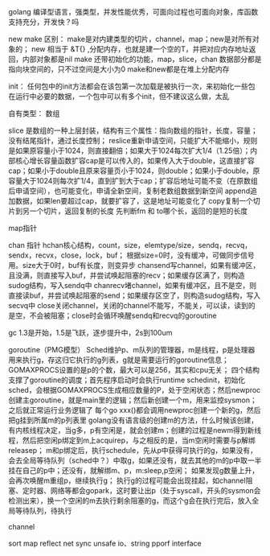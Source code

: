 golang
编译型语言，强类型，并发性能优秀，可面向过程也可面向对象，库函数支持充分，开发快？吗

new make 区别：
make是对内建类型的切片，channel，map；new是对所有对象的；
new 相当于 &T{} ,分配内存，也就是建一个空的T，并把对应内存地址返回，内部对象都是nil
make 还带初始化的功能，map，slice，chan 数据部分都是指向块空间的，只不过空间是大小为0
make和new都是在堆上分配内存

init：
任何包中的init方法都会在该包第一次加载是被执行一次，来初始化一些包在运行中必要的数据，一个包中可以有多个init，但不建议这么做，太乱

自有类型：
数组

slice 
是数组的一种上层封装，结构有三个属性：指向数组的指针，长度，容量；没有结尾指针，通过长度控制；
reslice重新申请空间，只能扩大不能缩小，规则是如果原容量小于1024，则直接翻倍；如果大于1024每次扩大1/4（1.25倍）；内部核心增长容量函数扩容cap是可以传入的，如果传入大于double，这直接扩容cap；如果小于double且原来容量页小于1024，则double；如果小于double，原容量大于1024则每次扩1/4，直到扩到大于cap；扩容后地址可能不变（在原数组后申请空间），也可能变化，申请全新空间，复制老数组数据到新空间
append追加数据，如果len要超过cap，就要扩容了，这是地址可能变化了
copy复制一个切片到另一个切片，返回复制的长度 先判断fm 和 to哪个长，返回的是短的长度


map指针

chan 指针
hchan核心结构，count，size，elemtype/size，sendq，recvq，sendx，recvx，close，lock，buf；
根据size=0时，没有缓冲，可做同步信号用。size大于0时，buf有长度，则变异步
chansend写channel，如果有缓冲区，且没满，则直接写入buf，并尝试唤起阻塞的recv；如果缓存区满了，则构造sudog结构，写入sendq中
chanrecv堵channel，如果有缓冲区，且不是空，则直接读buf，并尝试唤起阻塞的send；如果缓存区空了，则构造sudog结构，写入secvq中
close关闭channel，关闭的channel不能写，不能关，可以读，读到的是空，不会被阻塞；close时会循环唤醒sendq和recvq的goroutine


gc
1.3是开始，1.5是飞跃，逐步提升中，2s到100um

goroutine（PMG模型）
Sched维护p、m队列的管理器，m是线程，p是处理器用来执行g，存这归它执行的g列表，g就是需要运行的goroutine信息；GOMAXPROCS设置的是p的个数，最大可以是256，其实和cpu无关；
四个结构支撑了goroutine的调度；首先程序启动时会执行runtime schedinit，初始化sched，会根据GOMAXPROCS生成相应数量的P，处于空闲状态；然后newproc创建主goroutine，就是main里的逻辑；然后新创建一个m，用来监控sysmon；之后就正常运行业务逻辑了
每个go xxx()都会调用newproc创建一个新的g，然后把g挂到所属m的p列表里
golang没有语言级的创建m的方法，什么时候该创建，有内核线程决定，当g多，p有空闲是，就会创建m；创建的过程是newm得到新线程，然后把空闲p绑定到m上acquirep，与之相反的是，当m空闲时需要与p解绑releasep；
m和p绑定后，执行schedule，先从p中获得可执行的g，如果没有，会去全局等待队列（sched中？）中取g，如果还没有，就去其他的m的p中取一半挂在自己的p中；还没有，就解绑m、p，m:sleep,p空闲；
如果发现g数量上升，会再次唤醒m重组p，继续执行g；
执行g的过程可能会出现挂起，如channel阻塞、定时器、网络等都会gopark，这时要让出p（处于syscall，开头的sysmon会检测出来），换一个空闲的m去执行剩余阻塞的g，而这个g会在执行完后，放入全局等待队列，待执行





channel

sort
map
reflect
net
sync
unsafe
io、string
pporf
interface